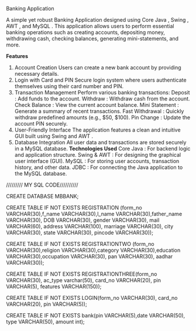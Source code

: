 Banking Application



A simple yet robust Banking Application designed using Core Java , Swing , AWT , and MySQL . This application allows users to perform essential banking operations such as creating accounts, depositing money, withdrawing cash, checking balances, generating mini-statements, and more.

**Features**
1) Account Creation 
  Users can create a new bank account by providing necessary details.
2) Login with Card and PIN
  Secure login system where users authenticate themselves using their card number and PIN.
3) Transaction Management
  Perform various banking transactions:
    Deposit : Add funds to the account.
    Withdraw : Withdraw cash from the account.
    Check Balance : View the current account balance.
    Mini Statement : Generate a summary of recent transactions.
    Fast Withdrawal : Quickly withdraw predefined amounts (e.g., $50, $100).
    Pin Change : Update the account PIN securely.
4) User-Friendly Interface
  The application features a clean and intuitive GUI built using Swing and AWT .
5) Database Integration
  All user data and transactions are stored securely in a MySQL database.
**Technologies Used**
  Core Java : For backend logic and application structure.
  Swing & AWT : For designing the graphical user interface (GUI).
  MySQL : For storing user accounts, transaction history, and other data.
  JDBC : For connecting the Java application to the MySQL database.


///////// MY SQL CODE//////////

CREATE DATABASE MBBANK;

CREATE TABLE IF NOT EXISTS REGISTRATION (form_no VARCHAR(30),f_name VARCHAR(30),l_name VARCHAR(30),father_name VARCHAR(30), DOB VARCHAR(30), gender VARCHAR(30), 
											mail VARCHAR(60), address VARCHAR(100), marriage VARCHAR(30), city VARCHAR(30), state VARCHAR(30), pincode VARCHAR(30));

CREATE TABLE IF NOT EXISTS REGISTRATIONTWO (form_no VARCHAR(30),religion VARCHAR(30),category VARCHAR(30),education VARCHAR(30),occupation VARCHAR(30), pan VARCHAR(30), aadhar VARCHAR(30));

CREATE TABLE IF NOT EXISTS REGISTRATIONTHREE(form_no VARCHAR(30), ac_type varchar(50), card_no VARCHAR(20), pin VARCHAR(5), features VARCHAR(150));

CREATE TABLE IF NOT EXISTS LOGIN(form_no VARCHAR(30), card_no VARCHAR(20), pin VARCHAR(5));

CREATE TABLE IF NOT EXISTS bank(pin VARCHAR(5),date VARCHAR(50), type VARCHAR(50), amount int);
